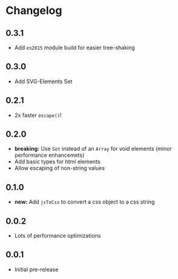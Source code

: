 # Changelog

## 0.3.1

- Add `es2015` module build for easier tree-shaking

## 0.3.0

- Add SVG-Elements Set

## 0.2.1

- 2x faster `escape()`!

## 0.2.0

- **breaking:** Use `Set` instead of an `Array` for void elements (minor performance enhancemets)
- Add basic types for html elements
- Allow escaping of non-string values

## 0.1.0

- **new:** Add `jsToCss` to convert a css object to a css string

## 0.0.2

- Lots of performance optimizations

## 0.0.1

- Initial pre-release
